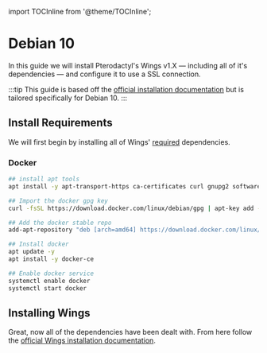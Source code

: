 import TOCInline from '@theme/TOCInline';
# Debian 10
In this guide we will install Pterodactyl's Wings v1.X — including all of it's dependencies — and configure it to use a SSL connection.

<TOCInline toc={toc} />

:::tip
This guide is based off the [official installation documentation](../../documentation/wings/installing.md) but is tailored specifically for Debian 10.
:::

## Install Requirements
We will first begin by installing all of Wings' [required](../../documentation/wings/installing.md#dependencies) dependencies.

### Docker

```bash
## install apt tools
apt install -y apt-transport-https ca-certificates curl gnupg2 software-properties-common

## Import the docker gpg key
curl -fsSL https://download.docker.com/linux/debian/gpg | apt-key add -

## Add the docker stable repo
add-apt-repository "deb [arch=amd64] https://download.docker.com/linux/debian $(lsb_release -cs) stable"

## Install docker
apt update -y
apt install -y docker-ce

## Enable docker service
systemctl enable docker
systemctl start docker
```

## Installing Wings
Great, now all of the dependencies have been dealt with. From here follow the [official Wings installation documentation](../../documentation/wings/installing.md#enabling-swap).
